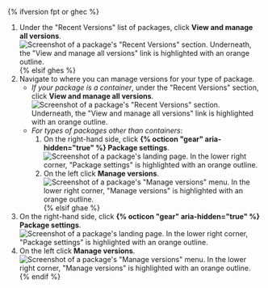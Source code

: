 {% ifversion fpt or ghec %}
1. Under the "Recent Versions" list of packages, click **View and manage all versions**.
   ![Screenshot of a package's "Recent Versions" section. Underneath, the "View and manage all versions" link is highlighted with an orange outline.](/assets/images/help/package-registry/packages-recent-versions-manage-link.png)
{% elsif ghes %}
1. Navigate to where you can manage versions for your type of package.
   - _If your package is a container_, under the "Recent Versions" section, click **View and manage all versions**.
     ![Screenshot of a package's "Recent Versions" section. Underneath, the "View and manage all versions" link is highlighted with an orange outline.](/assets/images/help/package-registry/packages-recent-versions-manage-link.png)
   - _For types of packages other than containers_:
     1. On the right-hand side, click **{% octicon "gear" aria-hidden="true" %} Package settings**.
     ![Screenshot of a package's landing page. In the lower right corner, "Package settings" is highlighted with an orange outline.](/assets/images/help/package-registry/package-settings.png)
     1. On the left click **Manage versions**.
     ![Screenshot of a package's "Manage versions" menu. In the lower right corner, "Manage versions" is highlighted with an orange outline.](/assets/images/help/package-registry/packages-settings-manage-versions-menu.png)
{% elsif ghae %}
1. On the right-hand side, click **{% octicon "gear" aria-hidden="true" %} Package settings**.
   ![Screenshot of a package's landing page. In the lower right corner, "Package settings" is highlighted with an orange outline.](/assets/images/help/package-registry/package-settings.png)
1. On the left click **Manage versions**.
   ![Screenshot of a package's "Manage versions" menu. In the lower right corner, "Manage versions" is highlighted with an orange outline.](/assets/images/help/package-registry/packages-settings-manage-versions-menu.png)
{% endif %}
